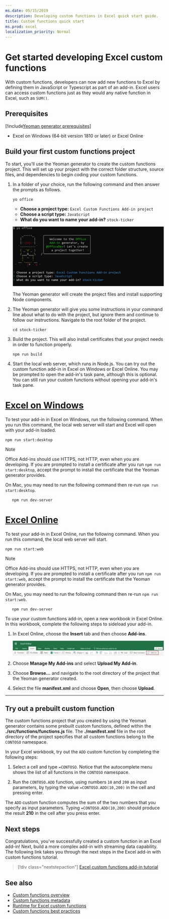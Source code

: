 ```yaml
---
ms.date: 05/15/2019
description: Developing custom functions in Excel quick start guide.
title: Custom functions quick start
ms.prod: excel
localization_priority: Normal
---
```


# Get started developing Excel custom functions

With custom functions, developers can now add new functions to Excel by defining them in JavaScript or Typescript as part of an add-in. Excel users can access custom functions just as they would any native function in Excel, such as `SUM()`.

## Prerequisites

[!include[Yeoman generator prerequisites](../includes/quickstart-yo-prerequisites.md)]

* Excel on Windows (64-bit version 1810 or later) or Excel Online

## Build your first custom functions project

To start, you'll use the Yeoman generator to create the custom functions project. This will set up your project with the correct folder structure, source files, and dependencies to begin coding your custom functions.

1. In a folder of your choice, run the following command and then answer the prompts as follows.

    ```command&nbsp;line
    yo office
    ```

    - **Choose a project type:** `Excel Custom Functions Add-in project`
    - **Choose a script type:** `JavaScript`
    - **What do you want to name your add-in?** `stock-ticker`

    ![Yeoman generator for Office Add-ins prompts for custom functions](../images/UpdatedYoOfficePrompt.png)

    The Yeoman generator will create the project files and install supporting Node components.

2. The Yeoman generator will give you some instructions in your command line about what to do with the project, but ignore them and continue to follow our instructions. Navigate to the root folder of the project.

    ```command&nbsp;line
    cd stock-ticker
    ```

3. Build the project. This will also install certificates that your project needs in order to function properly. 

    ```command&nbsp;line
    npm run build
    ```

4. Start the local web server, which runs in Node.js. You can try out the custom function add-in in Excel on Windows or Excel Online. You may be prompted to open the add-in's task pane, although this is optional. You can still run your custom functions without opening your add-in's task pane.

# [Excel on Windows](#tab/excel-windows)

To test your add-in in Excel on Windows, run the following command. When you run this command, the local web server will start and Excel will open with your add-in loaded.

```command&nbsp;line
npm run start:desktop
```

> [!NOTE]
> Office Add-ins should use HTTPS, not HTTP, even when you are developing. If you are prompted to install a certificate after you run `npm run start:desktop`, accept the prompt to install the certificate that the Yeoman generator provides.
>
> On Mac, you may need to run the following command then re-run `npm run start:desktop`.
> ```command&nbsp;line
>    npm run dev-server
>    ```

# [Excel Online](#tab/excel-online)

To test your add-in in Excel Online, run the following command. When you run this command, the local web server will start.

```command&nbsp;line
npm run start:web
```

> [!NOTE]
> Office Add-ins should use HTTPS, not HTTP, even when you are developing. If you are prompted to install a certificate after you run `npm run start:web`, accept the prompt to install the certificate that the Yeoman generator provides.
>
> On Mac, you may need to run the following command then re-run `npm run start:web`.
> ```command&nbsp;line
>    npm run dev-server
>    ```

To use your custom functions add-in, open a new workbook in Excel Online. In this workbook, complete the following steps to sideload your add-in.

1. In Excel Online, choose the **Insert** tab and then choose **Add-ins**.

   ![Insert ribbon in Excel Online with the My Add-ins icon highlighted](../images/excel-cf-online-register-add-in-1.png)
   
2. Choose **Manage My Add-ins** and select **Upload My Add-in**.

3. Choose **Browse...** and navigate to the root directory of the project that the Yeoman generator created.

4. Select the file **manifest.xml** and choose **Open**, then choose **Upload**.

---

## Try out a prebuilt custom function

The custom functions project that you created by using the Yeoman generator contains some prebuilt custom functions, defined within the **./src/functions/functions.js** file. The **./manifest.xml** file in the root directory of the project specifies that all custom functions belong to the `CONTOSO` namespace.

In your Excel workbook, try out the `ADD` custom function by completing the following steps:

1. Select a cell and type `=CONTOSO`. Notice that the autocomplete menu shows the list of all functions in the `CONTOSO` namespace.

2. Run the `CONTOSO.ADD` function, using numbers `10` and `200` as input parameters, by typing the value `=CONTOSO.ADD(10,200)` in the cell and pressing enter.

The `ADD` custom function computes the sum of the two numbers that you specify as input parameters. Typing `=CONTOSO.ADD(10,200)` should produce the result **210** in the cell after you press enter.

## Next steps

Congratulations, you've successfully created a custom function in an Excel add-in! Next, build a more complex add-in with streaming data capability. The following link takes you through the next steps in the Excel add-in with custom functions tutorial.

> [!div class="nextstepaction"]
> [Excel custom functions add-in tutorial](../tutorials/excel-tutorial-create-custom-functions.md#create-a-custom-function-that-requests-data-from-the-web
)

## See also

* [Custom functions overview](../excel/custom-functions-overview.md)
* [Custom functions metadata](../excel/custom-functions-json.md)
* [Runtime for Excel custom functions](../excel/custom-functions-runtime.md)
* [Custom functions best practices](../excel/custom-functions-best-practices.md)
